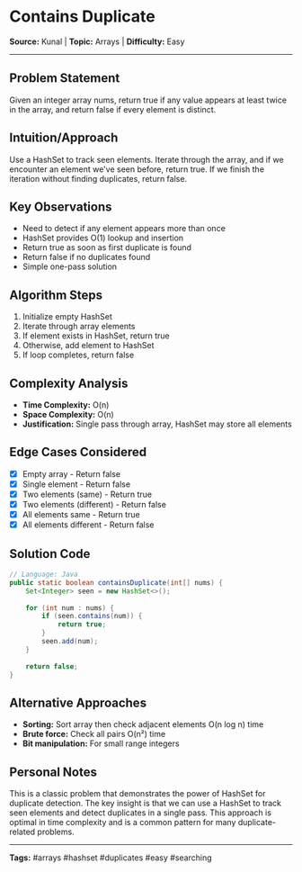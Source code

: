 # Contains Duplicate

**Source:** Kunal | **Topic:** Arrays | **Difficulty:** Easy  

---

## Problem Statement
Given an integer array nums, return true if any value appears at least twice in the array, and return false if every element is distinct.

## Intuition/Approach
Use a HashSet to track seen elements. Iterate through the array, and if we encounter an element we've seen before, return true. If we finish the iteration without finding duplicates, return false.

## Key Observations
- Need to detect if any element appears more than once
- HashSet provides O(1) lookup and insertion
- Return true as soon as first duplicate is found
- Return false if no duplicates found
- Simple one-pass solution

## Algorithm Steps
1. Initialize empty HashSet
2. Iterate through array elements
3. If element exists in HashSet, return true
4. Otherwise, add element to HashSet
5. If loop completes, return false

## Complexity Analysis
- **Time Complexity:** O(n)
- **Space Complexity:** O(n)
- **Justification:** Single pass through array, HashSet may store all elements

## Edge Cases Considered
- [x] Empty array - Return false
- [x] Single element - Return false
- [x] Two elements (same) - Return true
- [x] Two elements (different) - Return false
- [x] All elements same - Return true
- [x] All elements different - Return false

## Solution Code

```java
// Language: Java
public static boolean containsDuplicate(int[] nums) {
    Set<Integer> seen = new HashSet<>();
    
    for (int num : nums) {
        if (seen.contains(num)) {
            return true;
        }
        seen.add(num);
    }
    
    return false;
}
```

## Alternative Approaches
- **Sorting:** Sort array then check adjacent elements O(n log n) time
- **Brute force:** Check all pairs O(n²) time
- **Bit manipulation:** For small range integers

## Personal Notes
This is a classic problem that demonstrates the power of HashSet for duplicate detection. The key insight is that we can use a HashSet to track seen elements and detect duplicates in a single pass. This approach is optimal in time complexity and is a common pattern for many duplicate-related problems.

---
**Tags:** #arrays #hashset #duplicates #easy #searching 
